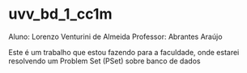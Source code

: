 # uvv_bd_1_cc1m
Aluno: Lorenzo Venturini de Almeida
Professor: Abrantes Araújo

Este é um trabalho que estou fazendo para a faculdade, onde estarei resolvendo um Problem Set (PSet) sobre banco de dados
